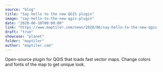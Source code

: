 ```yaml
---
source: "blog"
title: "Say hello to the new QGIS plugin"
image: "say-hello-to-the-new-qgis-plugin"
date: "2020-06-10T00:00:00"
link: "https://www.maptiler.com/news/2020/06/say-hello-to-the-new-qgis-plugin"
draft: "true"
showcase: "planet"
folder: "maptiler"
author: "maptiler.com"
---
```


Open-source plugin for QGIS that loads fast vector maps. Change colors and fonts of the map to get unique look.
